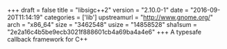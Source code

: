+++
draft = false
title = "libsigc++2"
version = "2.10.0-1"
date = "2016-09-20T11:14:19"
categories = ['lib']
upstreamurl = "http://www.gnome.org/"
arch = "x86_64"
size = "3462548"
usize = "14858528"
sha1sum = "2e2a16c4b5be9ecb3021f888601cb4a69ba4a4e6"
+++
A typesafe callback framework for C++